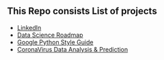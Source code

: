 ## This Repo consists List of projects

* [LinkedIn](https://www.linkedin.com/in/shivendra-k-jha-080012181/)
* [Data Science Roadmap](https://www.saedsayad.com/data_mining_map.htm)
* [Google Python Style Guide](https://google.github.io/styleguide/pyguide.html)
* [CoronaVirus Data Analysis & Prediction](https://bit.ly/3iS5CdD)
